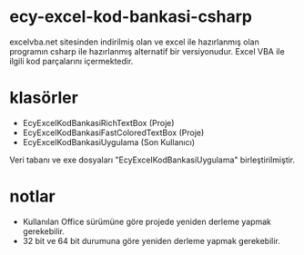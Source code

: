 # ecy-excel-kod-bankasi-csharp

excelvba.net sitesinden indirilmiş olan ve excel ile hazırlanmış olan programın csharp ile hazırlanmış alternatif bir versiyonudur. Excel VBA ile ilgili kod parçalarını içermektedir.

# klasörler
- EcyExcelKodBankasiRichTextBox (Proje)
- EcyExcelKodBankasiFastColoredTextBox (Proje)
- EcyExcelKodBankasiUygulama (Son Kullanıcı)

Veri tabanı ve exe dosyaları "EcyExcelKodBankasiUygulama" birleştirilmiştir.

# notlar
- Kullanılan Office sürümüne göre projede yeniden derleme yapmak gerekebilir.
- 32 bit ve 64 bit durumuna göre yeniden derleme yapmak gerekebilir.